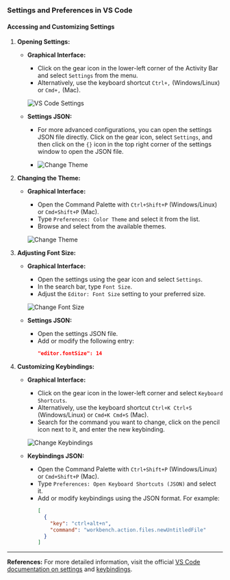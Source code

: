 ### Settings and Preferences in VS Code

#### Accessing and Customizing Settings

1. **Opening Settings:**
   - **Graphical Interface:**
     - Click on the gear icon in the lower-left corner of the Activity Bar and select `Settings` from the menu.
     - Alternatively, use the keyboard shortcut `Ctrl+,` (Windows/Linux) or `Cmd+,` (Mac).

     ![VS Code Settings](https://code.visualstudio.com/assets/docs/getstarted/settings/settings-search.png)

   - **Settings JSON:**
     - For more advanced configurations, you can open the settings JSON file directly. Click on the gear icon, select `Settings`, and then click on the `{}` icon in the top right corner of the settings window to open the JSON file.
  
     - ![Change Theme](https://code.visualstudio.com/assets/docs/getstarted/settings/settings-json-in-editor.png)

2. **Changing the Theme:**
   - **Graphical Interface:**
     - Open the Command Palette with `Ctrl+Shift+P` (Windows/Linux) or `Cmd+Shift+P` (Mac).
     - Type `Preferences: Color Theme` and select it from the list.
     - Browse and select from the available themes.

     ![Change Theme](https://code.visualstudio.com/assets/docs/getstarted/settings/more-actions-context-menu.png)

3. **Adjusting Font Size:**
   - **Graphical Interface:**
     - Open the settings using the gear icon and select `Settings`.
     - In the search bar, type `Font Size`.
     - Adjust the `Editor: Font Size` setting to your preferred size.

     ![Change Font Size](https://code.visualstudio.com/assets/docs/getstarted/settings/font-size.png)

   - **Settings JSON:**
     - Open the settings JSON file.
     - Add or modify the following entry:
       ```json
       "editor.fontSize": 14
       ```

4. **Customizing Keybindings:**
   - **Graphical Interface:**
     - Click on the gear icon in the lower-left corner and select `Keyboard Shortcuts`.
     - Alternatively, use the keyboard shortcut `Ctrl+K Ctrl+S` (Windows/Linux) or `Cmd+K Cmd+S` (Mac).
     - Search for the command you want to change, click on the pencil icon next to it, and enter the new keybinding.

     ![Change Keybindings](https://code.visualstudio.com/assets/docs/getstarted/keybinding/keyboard-shortcuts.gif)

   - **Keybindings JSON:**
     - Open the Command Palette with `Ctrl+Shift+P` (Windows/Linux) or `Cmd+Shift+P` (Mac).
     - Type `Preferences: Open Keyboard Shortcuts (JSON)` and select it.
     - Add or modify keybindings using the JSON format. For example:
       ```json
       [
         {
           "key": "ctrl+alt+n",
           "command": "workbench.action.files.newUntitledFile"
         }
       ]
       ```

---

**References:**
For more detailed information, visit the official [VS Code documentation on settings](https://code.visualstudio.com/docs/getstarted/settings) and [keybindings](https://code.visualstudio.com/docs/getstarted/keybindings).
